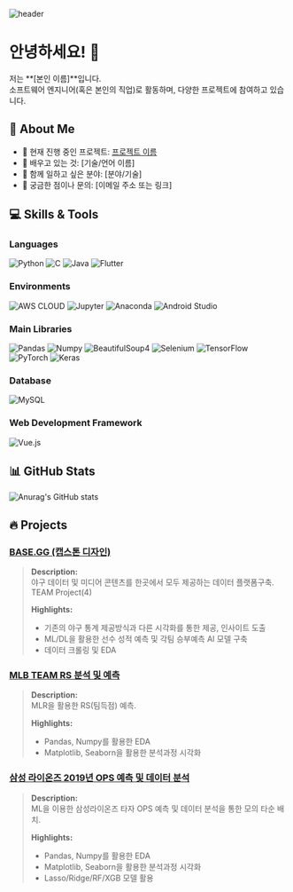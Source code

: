 <div>
  
  <!--Header-->
  ![header](https://capsule-render.vercel.app/api?type=waving&color=gradient&height=300&section=header&text=Hello%20World!%20%F0%9F%A4%97)
  
</div>

# 안녕하세요! 👋

저는 **[본인 이름]**입니다.  
소프트웨어 엔지니어(혹은 본인의 직업)로 활동하며, 다양한 프로젝트에 참여하고 있습니다.

## 🚀 About Me
- 🔭 현재 진행 중인 프로젝트: [프로젝트 이름](링크)
- 🌱 배우고 있는 것: [기술/언어 이름]
- 🤝 함께 일하고 싶은 분야: [분야/기술]
- 💬 궁금한 점이나 문의: [이메일 주소 또는 링크]

## 💻 Skills & Tools

### Languages
![Python](https://img.shields.io/badge/Python-3776AB?logo=Python&logoColor=white&style=flat-square)
![C](https://img.shields.io/badge/C-00599C?logo=C&logoColor=white&style=flat-square)
![Java](https://img.shields.io/badge/Java-007396?logo=Java&logoColor=white&style=flat-square)
![Flutter](https://img.shields.io/badge/Flutter-02569B?logo=Flutter&logoColor=white&style=flat-square)

### Environments
![AWS CLOUD](https://img.shields.io/badge/AWS_CLOUD-232F3E?logo=Amazon%20AWS&logoColor=white&style=flat-square)
![Jupyter](https://img.shields.io/badge/Jupyter-F37626?logo=Jupyter&logoColor=white&style=flat-square)
![Anaconda](https://img.shields.io/badge/Anaconda-44A833?logo=Anaconda&logoColor=white&style=flat-square)
![Android Studio](https://img.shields.io/badge/Android_Studio-3DDC84?logo=Androidstudio&logoColor=white&style=flat-square)

### Main Libraries
![Pandas](https://img.shields.io/badge/Pandas-150458?logo=Pandas&logoColor=white&style=flat-square)
![Numpy](https://img.shields.io/badge/Numpy-013243?logo=Numpy&logoColor=white&style=flat-square)
![BeautifulSoup4](https://img.shields.io/badge/BeautifulSoup4-ff6600?style=flat-square)
![Selenium](https://img.shields.io/badge/Selenium-43B02A?logo=Selenium&logoColor=white&style=flat-square)
![TensorFlow](https://img.shields.io/badge/TensorFlow-FF6F00?logo=TensorFlow&logoColor=white&style=flat-square)
![PyTorch](https://img.shields.io/badge/PyTorch-EE4C2C?logo=PyTorch&logoColor=white&style=flat-square)
![Keras](https://img.shields.io/badge/Keras-D00000?logo=Keras&logoColor=white&style=flat-square)

### Database
![MySQL](https://img.shields.io/badge/MySQL-4479A1?logo=mysql&logoColor=white&style=flat-square)

### Web Development Framework
![Vue.js](https://img.shields.io/badge/Vue.js-4FC08D?logo=Vue.js&logoColor=white&style=flat-square)

## 📊 GitHub Stats
![Anurag's GitHub stats](https://github-readme-stats.vercel.app/api?username=,kimms12&show_icons=true&theme=default)

## 🔥 Projects

### [BASE.GG (캡스톤 디자인)](https://github.com/username/project1)
> **Description:**  
> 야구 데이터 및 미디어 콘텐츠를 한곳에서 모두 제공하는 데이터 플랫폼구축.
> TEAM Project(4)  
>  
> **Highlights:**  
> - 기존의 야구 통계 제공방식과 다른 시각화를 통한 제공, 인사이트 도출
> - ML/DL을 활용한 선수 성적 예측 및 각팀 승부예측 AI 모델 구축
> - 데이터 크롤링 및 EDA

### [MLB TEAM RS 분석 및 예측](https://github.com/username/project2)
> **Description:**  
> MLR을 활용한 RS(팀득점) 예측.  
>  
> **Highlights:**  
> - Pandas, Numpy를 활용한 EDA
> - Matplotlib, Seaborn을 활용한 분석과정 시각화

### [삼성 라이온즈 2019년 OPS 예측 및 데이터 분석](https://github.com/username/project3)
> **Description:**  
> ML을 이용한 삼성라이온즈 타자 OPS 예측 및 데이터 분석을 통한 모의 타순 배치.
>
> **Highlights:**  
> - Pandas, Numpy를 활용한 EDA
> - Matplotlib, Seaborn을 활용한 분석과정 시각화
> - Lasso/Ridge/RF/XGB 모델 활용

